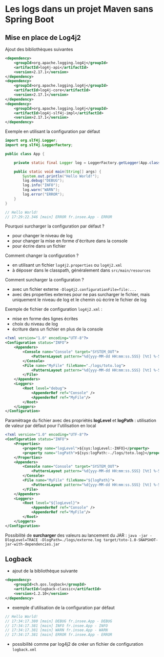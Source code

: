 # Les logs dans un projet Maven sans Spring Boot

## Mise en place de Log4j2

Ajout des bibliothèques suivantes

```xml
<dependency>
	<groupId>org.apache.logging.log4j</groupId>
	<artifactId>log4j-api</artifactId>
	<version>2.17.1</version>
</dependency>
<dependency>
	<groupId>org.apache.logging.log4j</groupId>
	<artifactId>log4j-core</artifactId>
	<version>2.17.1</version>
</dependency>
<dependency>
	<groupId>org.apache.logging.log4j</groupId>
	<artifactId>log4j-slf4j-impl</artifactId>
	<version>2.17.1</version>
</dependency>
```

Exemple en utilisant la configuration par défaut

```java
import org.slf4j.Logger;
import org.slf4j.LoggerFactory;

public class App {

    private static final Logger log = LoggerFactory.getLogger(App.class);

    public static void main(String[] args) {
        System.out.println("Hello World!");
        log.debug("DEBUG");
        log.info("INFO");
        log.warn("WARN");
        log.error("ERROR");
    }
}

// Hello World!
// 17:29:22.346 [main] ERROR fr.insee.App - ERROR
```

Pourquoi surcharger la configuration par défaut ?
- pour changer le niveau de log
- pour changer la mise en forme d'écriture dans la console
- pour écrire dans un fichier

Comment changer la configuration ?
- en utilisant un fichier `log4j2.properties` ou `log4j2.xml`
- à déposer dans le classpath, généralement dans `src/main/resources`

Comment surcharger la configuration ?
- avec un fichier externe `-Dlog4j2.configurationFile=file:...`
- avec des properties externes pour ne pas surcharger le fichier, mais uniquement le niveau de log et le chemin où écrire le fichier de log

Exemple de fichier de configuration `log4j2.xml` :
- mise en forme des lignes écrites
- choix du niveau de log
- écriture dans un fichier en plus de la console

```xml
<?xml version="1.0" encoding="UTF-8"?>
<Configuration status="INFO">
	<Appenders>
		<Console name="Console" target="SYSTEM_OUT">
			<PatternLayout pattern="%d{yyy-MM-dd HH:mm:ss.SSS} [%t] %-5level %logger{36} - %msg%n" />
		</Console>
		<File name="MyFile" fileName="./logs/toto.log">
			<PatternLayout pattern="%d{yyy-MM-dd HH:mm:ss.SSS} [%t] %-5level %logger{36} - %msg%n"/>
		</File>
	</Appenders>
	<Loggers>
		<Root level="debug">
			<AppenderRef ref="Console" />
			<AppenderRef ref="MyFile"/>
		</Root>
	</Loggers>
</Configuration>
```

Paramètrage du fichier avec des propriétés **logLevel** et **logPath** : utilisation de valeur par défaut pour l'utilisation en local

```xml
<?xml version="1.0" encoding="UTF-8"?>
<Configuration status="INFO">
	<Properties>
		<property name="logLevel">${sys:logLevel:-INFO}</property>
		<property name="logPath">${sys:logPath:-./logs/toto.log}</property>
	</Properties>
	<Appenders>
		<Console name="Console" target="SYSTEM_OUT">
			<PatternLayout pattern="%d{yyy-MM-dd HH:mm:ss.SSS} [%t] %-5level %logger{36} - %msg%n" />
		</Console>
		<File name="MyFile" fileName="${logPath}">
			<PatternLayout pattern="%d{yyy-MM-dd HH:mm:ss.SSS} [%t] %-5level %logger{36} - %msg%n"/>
		</File>
	</Appenders>
	<Loggers>
		<Root level="${logLevel}">
			<AppenderRef ref="Console" />
			<AppenderRef ref="MyFile"/>
		</Root>
	</Loggers>
</Configuration>
```

Possibilité de **surcharger** des valeurs au lancement du JAR : `java -jar -DlogLevel=TRACE -DlogPath=./logs/externe.log target/toto-1.0-SNAPSHOT-jar-with-dependencies.jar`


## Logback

- ajout de la bibliothèque suivante
```xml
<dependency>
    <groupId>ch.qos.logback</groupId>
    <artifactId>logback-classic</artifactId>
    <version>1.2.10</version>
</dependency>
```

- exemple d'utilisation de la configuration par défaut

```java
// Hello World!
// 17:34:17.380 [main] DEBUG fr.insee.App - DEBUG
// 17:34:17.381 [main] INFO fr.insee.App - INFO
// 17:34:17.381 [main] WARN fr.insee.App - WARN
// 17:34:17.381 [main] ERROR fr.insee.App - ERROR
```

- possibilité comme par log4j2 de créer un fichier de configuration `logback.xml`
